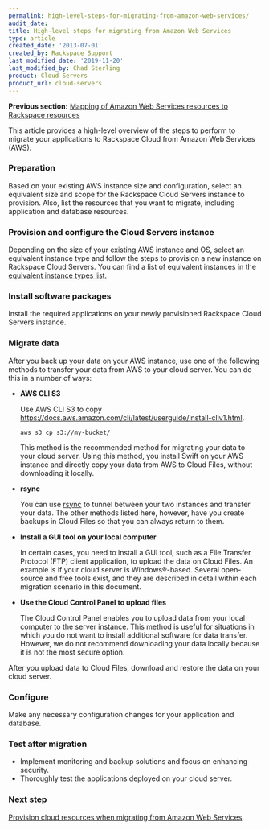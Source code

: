 ```yaml
---
permalink: high-level-steps-for-migrating-from-amazon-web-services/
audit_date:
title: High-level steps for migrating from Amazon Web Services
type: article
created_date: '2013-07-01'
created_by: Rackspace Support
last_modified_date: '2019-11-20'
last_modified_by: Chad Sterling
product: Cloud Servers
product_url: cloud-servers
---
```


**Previous section:** [Mapping of Amazon Web Services resources to Rackspace resources](/how-to/mapping-of-amazon-web-services-resources-to-rackspace-resources)

This article provides a high-level overview of the steps to perform to
migrate your applications to Rackspace Cloud from Amazon Web Services
(AWS).

### Preparation

Based on your existing AWS instance size and configuration, select an
equivalent size and scope for the Rackspace Cloud Servers instance to
provision. Also, list the resources that you want to migrate, including
application and database resources.

### Provision and configure the Cloud Servers instance

Depending on the size of your existing AWS instance and OS, select an
equivalent instance type and follow the steps to provision a new
instance on Rackspace Cloud Servers. You can find a list of equivalent
instances in the [equivalent instance types list.](/how-to/mapping-of-amazon-web-services-resources-to-rackspace-resources)

### Install software packages

Install the required applications on your newly provisioned Rackspace
Cloud Servers instance.

### Migrate data

After you back up your data on your AWS instance, use one of the
following methods to transfer your data from AWS to your cloud server.
You can do this in a number of ways:

-  **AWS CLI S3**

    Use AWS CLI S3 to copy https://docs.aws.amazon.com/cli/latest/userguide/install-cliv1.html.
    
    `aws s3 cp s3://my-bucket/`

    This method is the recommended method for migrating your data to your
    cloud server. Using this method, you install Swift on your AWS
    instance and directly copy your data from AWS to Cloud Files,
    without downloading it locally.

-   **rsync**

    You can use
    [rsync](/how-to/backing-up-your-files-with-rsync)
    to tunnel between your two instances and transfer your data. The
    other methods listed here, however, have you create backups in Cloud
    Files so that you can always return to them.

-   **Install a GUI tool on your local computer**

    In certain cases, you need to install a GUI tool,
    such as a File Transfer Protocol (FTP) client application,
    to upload the data on Cloud Files. An example is if your cloud server is 
    Windows&reg;-based. Several open-source and free
    tools exist, and they are described in detail within each migration
    scenario in this document.

-   **Use the Cloud Control Panel to upload files**

    The Cloud Control Panel enables you to upload data from your local
    computer to the server instance. This method is useful for
    situations in which you do not want to install additional software
    for data transfer. However, we do not recommend downloading your
    data locally because it is not the most secure option.

After you upload data to Cloud Files, download and restore the
data on your cloud server.

### Configure

Make any necessary configuration changes for your application and
database.

### Test after migration

-   Implement monitoring and backup solutions and focus on
    enhancing security.
-   Thoroughly test the applications deployed on your cloud server.

### Next step

[Provision cloud resources when migrating from Amazon Web Services](/how-to/provisioning-cloud-resources-when-migrating-from-amazon-web-services).
